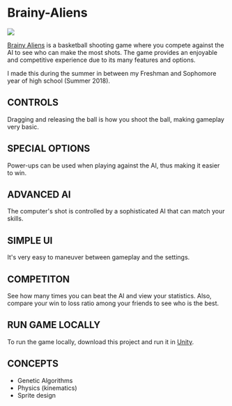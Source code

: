 # Brainy-Aliens

![](hoopswish.png)

[Brainy Aliens](https://apps.apple.com/jp/app/brainy-aliens/id1441222991?l=en) is a basketball shooting game where you compete against the AI to see who can make the most shots. The game provides an enjoyable and competitive experience due to its many features and options.

I made this during the summer in between my Freshman and Sophomore year of high school (Summer 2018). 

## CONTROLS

Dragging and releasing the ball is how you shoot the ball, making gameplay very basic.


## SPECIAL OPTIONS

Power-ups can be used when playing against the AI, thus making it easier to win.


## ADVANCED AI

The computer's shot is controlled by a sophisticated AI that can match your skills.


## SIMPLE UI

It's very easy to maneuver between gameplay and the settings.


## COMPETITON

See how many times you can beat the AI and view your statistics. Also, compare your win to loss ratio among your friends to see who is the best.

## RUN GAME LOCALLY

To run the game locally, download this project and run it in [Unity](https://unity.com/). 

## CONCEPTS

- Genetic Algorithms
- Physics (kinematics)
- Sprite design

